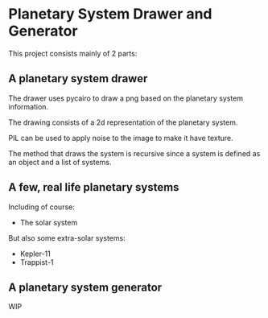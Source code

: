 # Planetary System Drawer and Generator
This project consists mainly of 2 parts:

## A planetary system drawer
The drawer uses pycairo to draw a png based on the planetary system information.

The drawing consists of a 2d representation of the planetary system.

PIL can be used to apply noise to the image to make it have texture.

The method that draws the system is recursive since a system is defined as an object and a list of systems.

## A few, real life planetary systems

Including of course:
* The solar system

But also some extra-solar systems:
* Kepler-11
* Trappist-1

## A planetary system generator

WIP